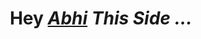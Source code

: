 <h1 align="center">Hey <a href="https://github.com/AbhiSingh58"><em>Abhi<em></a> This Side ...<h1>


